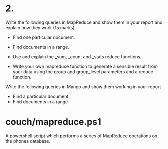 # 2.
Write the following queries in MapReduce and show them in your report and explain how
they work (15 marks)

* Find one particular document.

* Find documents in a range.

* Use and explain the _sum, _count and _stats reduce functions.

* Write your own mapreduce function to generate a sensible result from your data using the group and group_level parameters and a reduce function.

Write the following queries in Mango and show them working in your report
* Find a particular document
* Find documents in a range

# couch/mapreduce.ps1

A powershell script which performs a series of MapReduce operations on the phones database.